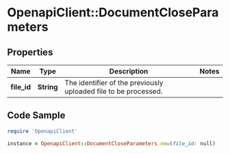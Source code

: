 # OpenapiClient::DocumentCloseParameters

## Properties

Name | Type | Description | Notes
------------ | ------------- | ------------- | -------------
**file_id** | **String** | The identifier of the previously uploaded file to be processed. | 

## Code Sample

```ruby
require 'OpenapiClient'

instance = OpenapiClient::DocumentCloseParameters.new(file_id: null)
```


